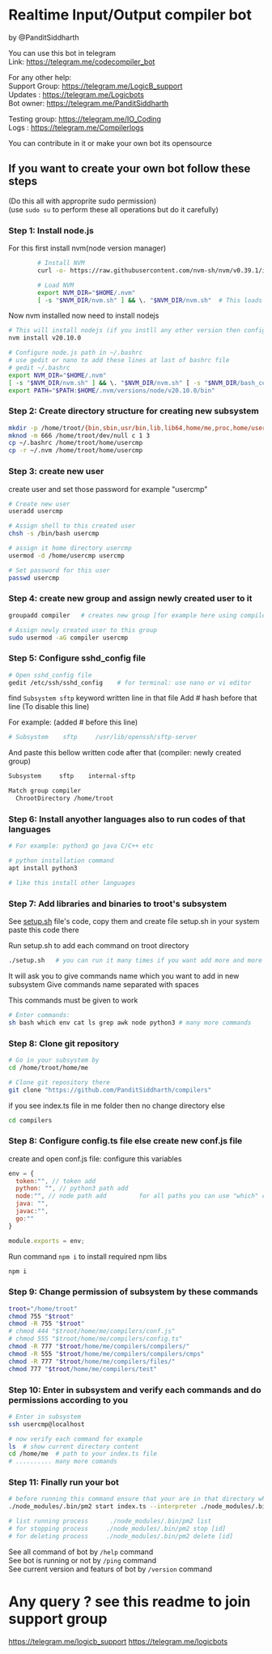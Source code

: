 # Realtime Input/Output compiler bot  
by @PanditSiddharth  

You can use this bot in telegram  
Link: https://telegram.me/codecompiler_bot  

For any other help:  
Support Group: https://telegram.me/LogicB_support  
Updates : https://telegram.me/Logicbots  
Bot owner: https://telegram.me/PanditSiddharth  

Testing group: https://telegram.me/IO_Coding  
Logs : https://telegram.me/Compilerlogs  

You can contribute in it or make your own bot its opensource

## If you want to create your own bot follow these steps 
(Do this all with approprite sudo permission)  
(use `sudo su` to perform these all operations but do it carefully)  

### Step 1: Install node.js  
For this first install nvm(node version manager)   
```sh
        # Install NVM
        curl -o- https://raw.githubusercontent.com/nvm-sh/nvm/v0.39.1/install.sh | bash

        # Load NVM
        export NVM_DIR="$HOME/.nvm"
        [ -s "$NVM_DIR/nvm.sh" ] && \. "$NVM_DIR/nvm.sh"  # This loads NVM
```
Now nvm installed now need to install nodejs  
```sh
# This will install nodejs (if you instll any other version then configure also correctly)
nvm install v20.10.0

# Configure node.js path in ~/.bashrc
# use gedit or nano to add these lines at last of bashrc file 
# gedit ~/.bashrc
export NVM_DIR="$HOME/.nvm"
[ -s "$NVM_DIR/nvm.sh" ] && \. "$NVM_DIR/nvm.sh" [ -s "$NVM_DIR/bash_completion" ] && \. "$NVM_DIR/bash_completion"`  
export PATH="$PATH:$HOME/.nvm/versions/node/v20.10.0/bin" 
```

### Step 2: Create directory structure for creating new subsystem
```sh
mkdir -p /home/troot/{bin,sbin,usr/bin,lib,lib64,home/me,proc,home/usercmp,tmp,mnt,temp,var,etc,dev,root}
mknod -m 666 /home/troot/dev/null c 1 3
cp ~/.bashrc /home/troot/home/usercmp 
cp -r ~/.nvm /home/troot/home/usercmp 
```

### Step 3: create new user
create user and set those password for example "usercmp"
```sh
# Create new user
useradd usercmp  

# Assign shell to this created user
chsh -s /bin/bash usercmp

# assign it home directory usercmp 
usermod -d /home/usercmp usercmp

# Set password for this user
passwd usercmp
```

### Step 4: create new group and assign newly created user to it

```sh
groupadd compiler   # creates new group [for example here using compiler group]

# Assign newly created user to this group
sudo usermod -aG compiler usercmp
```

### Step 5: Configure sshd_config file  
```sh
# Open sshd_config file  
gedit /etc/ssh/sshd_config    # for terminal: use nano or vi editor
```
find `Subsystem sftp` keyword written line in that file
Add # hash before that line (To disable this line)

For example: (added # before this line)
```sh
# Subsystem	   sftp	    /usr/lib/openssh/sftp-server
```
And paste this bellow written code after that (compiler: newly created group)
```sh
Subsystem     sftp    internal-sftp

Match group compiler
  ChrootDirectory /home/troot
```

### Step 6: Install anyother languages also to run codes of that languages
```sh
# For example: python3 go java C/C++ etc

# python installation command
apt install python3 

# like this install other languages
```

### Step 7: Add libraries and binaries to troot's subsystem
See [setup.sh](https://github.com/PanditSiddharth/compilers/blob/cmp/setup.sh)
 file's code, copy them and create file setup.sh in your system
paste this code there  

Run setup.sh to add each command on troot directory
```sh
./setup.sh   # you can run it many times if you want add more and more commands
```
It will ask you to give commands name which you want to add in new subsystem
Give commands name separated with spaces

This commands must be given to work
```sh
# Enter commands:
sh bash which env cat ls grep awk node python3 # many more commands
```

### Step 8: Clone git repository  
```sh
# Go in your subsystem by
cd /home/troot/home/me

# Clone git repository there
git clone "https://github.com/PanditSiddharth/compilers"
```
if you see index.ts file in me folder then no change directory else   
```sh
cd compilers
```

### Step 8: Configure config.ts file else create new conf.js file  
create and open conf.js file: configure this variables  
```js
env = {
  token:"", // token add
  python: "", // python3 path add
  node:"", // node path add         for all paths you can use "which" command
  java: "",
  javac:"",
  go:""
}

module.exports = env;
```
Run command `npm i` to install required npm libs
```sh
npm i
```
### Step 9: Change permission of subsystem by these commands
```sh
troot="/home/troot"
chmod 755 "$troot"
chmod -R 755 "$troot"
# chmod 444 "$troot/home/me/compilers/conf.js"
# chmod 555 "$troot/home/me/compilers/config.ts"
chmod -R 777 "$troot/home/me/compilers/compilers/"
chmod -R 555 "$troot/home/me/compilers/compilers/cmps"
chmod -R 777 "$troot/home/me/compilers/files/"
chmod 777 "$troot/home/me/compilers/test"
```
### Step 10: Enter in subsystem and verify each commands and do permissions according to you
```sh
# Enter in subsystem 
ssh usercmp@localhost

# now verify each command for example
ls  # show current directory content
cd /home/me  # path to your index.ts file
# .......... many more comands
```

### Step 11: Finally run your bot
```sh
# before running this command ensure that your are in that directory where index.ts file exists
./node_modules/.bin/pm2 start index.ts --interpreter ./node_modules/.bin/tsx

# list running process      ./node_modules/.bin/pm2 list 
# for stopping process     ./node_modules/.bin/pm2 stop [id] 
# for deleting process     ./node_modules/.bin/pm2 delete [id] 
```

See all command of bot by `/help` command  
See bot is running or not by `/ping` command  
See current version and featurs of bot by `/version` command  

# Any query ? see this readme to join support group

https://telegram.me/logicb_support
https://telegram.me/logicbots
